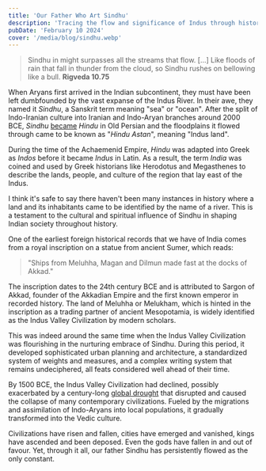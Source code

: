 ```yaml
---
title: 'Our Father Who Art Sindhu'
description: 'Tracing the flow and significance of Indus through history'
pubDate: 'February 10 2024'
cover: '/media/blog/sindhu.webp'
---
```


> Sindhu in might surpasses all the streams that flow. \[...] Like floods of rain that fall in thunder from the cloud, so Sindhu rushes on bellowing like a bull.
> **Rigveda 10.75**

When Aryans first arrived in the Indian subcontinent, they must have been left dumbfounded by the vast expanse of the Indus River. In their awe, they named it _Sindhu_, a Sanskrit term meaning "sea" or "ocean". After the split of Indo-Iranian culture into Iranian and Indo-Aryan branches around 2000 BCE, _Sindhu_ [became](https://en.wikipedia.org/wiki/Proto-Iranian_language#Development_into_Old_Iranian) _Hindu_ in Old Persian and the floodplains it flowed through came to be known as "_Hindu Astan_", meaning "Indus land".

During the time of the Achaemenid Empire, _Hindu_ was adapted into Greek as _Indos_ before it became _Indus_ in Latin. As a result, the term _India_ was coined and used by Greek historians like Herodotus and Megasthenes to describe the lands, people, and culture of the region that lay east of the Indus.

I think it's safe to say there haven't been many instances in history where a land and its inhabitants came to be identified by the name of a river. This is a testament to the cultural and spiritual influence of Sindhu in shaping Indian society throughout history.

One of the earliest foreign historical records that we have of India comes from a royal inscription on a statue from ancient Sumer, which reads:

> "Ships from Meluhha, Magan and Dilmun made fast at the docks of Akkad."

The inscription dates to the 24th century BCE and is attributed to Sargon of Akkad, founder of the Akkadian Empire and the first known emperor in recorded history. The land of Meluhha or Melukham, which is hinted in the inscription as a trading partner of ancient Mesopotamia, is widely identified as the Indus Valley Civilization by modern scholars.

This was indeed around the same time when the Indus Valley Civilization was flourishing in the nurturing embrace of Sindhu. During this period, it developed sophisticated urban planning and architecture, a standardized system of weights and measures, and a complex writing system that remains undeciphered, all feats considered well ahead of their time.

By 1500 BCE, the Indus Valley Civilization had declined, possibly exacerbated by a century-long [global drought](https://en.wikipedia.org/wiki/4.2-kiloyear_event) that disrupted and caused the collapse of many contemporary civilizations. Fueled by the migrations and assimilation of Indo-Aryans into local populations, it gradually transformed into the Vedic culture.

Civilizations have risen and fallen, cities have emerged and vanished, kings have ascended and been deposed. Even the gods have fallen in and out of favour. Yet, through it all, our father Sindhu has persistently flowed as the only constant.
